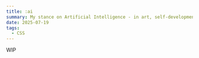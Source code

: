 ```yaml
---
title: :ai
summary: My stance on Artificial Intelligence - in art, self-development, and its environmental impact, etc.
date: 2025-07-19
tags:
  - CSS
---
```


WIP